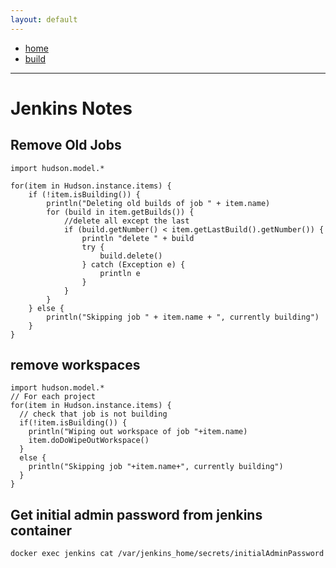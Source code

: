 ```yaml
---
layout: default
---
```

- [home](/index.md)
- [build](/build.md)
---
# Jenkins Notes

## Remove Old Jobs
```
import hudson.model.*

for(item in Hudson.instance.items) {
    if (!item.isBuilding()) {
        println("Deleting old builds of job " + item.name)
        for (build in item.getBuilds()) {
            //delete all except the last
            if (build.getNumber() < item.getLastBuild().getNumber()) {
                println "delete " + build
                try {
                    build.delete()
                } catch (Exception e) {
                    println e
                }
            }
        }
    } else {
        println("Skipping job " + item.name + ", currently building")
    }
}
```

## remove workspaces
```
import hudson.model.*
// For each project
for(item in Hudson.instance.items) {
  // check that job is not building
  if(!item.isBuilding()) {
    println("Wiping out workspace of job "+item.name)
    item.doDoWipeOutWorkspace()
  }
  else {
    println("Skipping job "+item.name+", currently building")
  }
}
```

## Get initial admin password from jenkins container
```
docker exec jenkins cat /var/jenkins_home/secrets/initialAdminPassword
```


